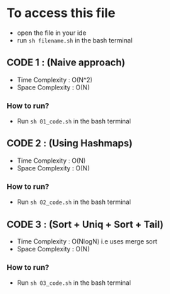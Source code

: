 # To access this file
- open the file in your ide
- run `sh filename.sh` in the bash terminal

## CODE 1 : (Naive approach)
- Time Complexity : O(N^2)
- Space Complexity : O(N)

### How to run?
- Run `sh 01_code.sh` in the bash terminal

## CODE 2 : (Using Hashmaps)
- Time Complexity : O(N)
- Space Complexity : O(N)

### How to run?
- Run `sh 02_code.sh` in the bash terminal

## CODE 3 : (Sort + Uniq + Sort + Tail)
- Time Complexity : O(NlogN) i.e uses merge sort
- Space Complexity : O(N)

### How to run?
- Run `sh 03_code.sh` in the bash terminal